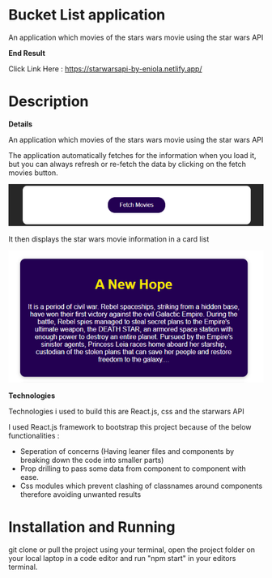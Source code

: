 # Bucket List application

An application which movies of the stars wars movie using the star wars API

**End Result**

Click Link Here : https://starwarsapi-by-eniola.netlify.app/

# Description

**Details**

An application which movies of the stars wars movie using the star wars API

The application automatically fetches for the information when you load it, but you can always refresh or re-fetch the data by clicking on the fetch movies button.

![button](https://github.com/Eniola-Codes/Consuming-Stars-wars-Movie-demo-Api-/blob/main/src/assets/button.png?raw=true)

It then displays the star wars movie information in a card list 

![Card](https://github.com/Eniola-Codes/Consuming-Stars-wars-Movie-demo-Api-/blob/main/src/assets/movie%20info.png?raw=true)

**Technologies**

Technologies i used to build this are React.js, css and the starwars API

I used React.js framework to bootstrap this project because of the below functionalities : 

- Seperation of concerns (Having leaner files and components by breaking down the code into smaller parts)
- Prop drilling to pass some data from component to component with ease.
- Css modules which prevent clashing of classnames around components therefore avoiding unwanted results

# Installation and Running

git clone or pull the project using your terminal, open the project folder on your local laptop in a code editor and run "npm start" in your editors terminal.

